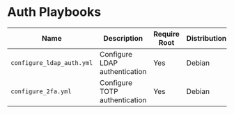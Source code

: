 # Auth Playbooks

| Name                      | Description                   | Require Root | Distribution |
| ------------------------- | ----------------------------- | ------------ | ------------ |
| `configure_ldap_auth.yml` | Configure LDAP authentication | Yes          | Debian       |
| `configure_2fa.yml`       | Configure TOTP authentication | Yes          | Debian       |
